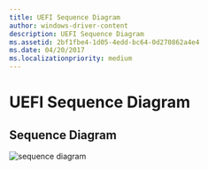 ```yaml
---
title: UEFI Sequence Diagram
author: windows-driver-content
description: UEFI Sequence Diagram
ms.assetid: 2bf1fbe4-1d05-4edd-bc64-0d270862a4e4
ms.date: 04/20/2017
ms.localizationpriority: medium
---
```


# UEFI Sequence Diagram


## Sequence Diagram


![sequence diagram](images/efi-usbfn-sequence.png)

 

 




